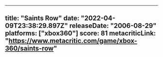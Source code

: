 
---
title: "Saints Row"
date: "2022-04-09T23:38:29.897Z"
releaseDate: "2006-08-29"
platforms: ["xbox360"]
score: 81
metacriticLink: "https://www.metacritic.com/game/xbox-360/saints-row"
---
